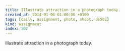 ```yaml
---
title: Illustrate attraction in a photograph today.
created_at: 2014-01-06 01:00:00 +0100
tags: [daily, assignment, photo, shoot, ds502]
kind: assignment
index: 502
---
```


Illustrate attraction in a photograph today.
